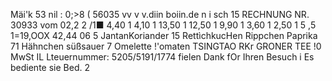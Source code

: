 Mäi'k 53 nil : 0;>8 ( 56035 vv v v.diin boiin.de n i sch 15 RECHNUNG NR. 30933 vom 02,2 2 /1■ 4,40 1 4,10 1 13,50 1 12,50 1 9,90 1 3,60 1 2,50 1 5 ,5 1=19,OOX 42,44 06 5 JantanKoriander 15 RettìchkucHen Rippchen Paprika 71 Hähnchen süßsauer 7 Omelette !'omaten TSINGTAO RKr GRONER TEE !0 MwSt IL Lteuernummer: 5205/5191/1774 fielen Dank fOr Ihren Besuch i Es bediente sie Bed. 2